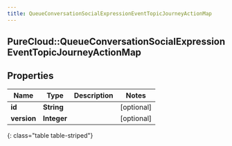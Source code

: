 ```yaml
---
title: QueueConversationSocialExpressionEventTopicJourneyActionMap
---
```

## PureCloud::QueueConversationSocialExpressionEventTopicJourneyActionMap

## Properties

|Name | Type | Description | Notes|
|------------ | ------------- | ------------- | -------------|
| **id** | **String** |  | [optional] |
| **version** | **Integer** |  | [optional] |
{: class="table table-striped"}


